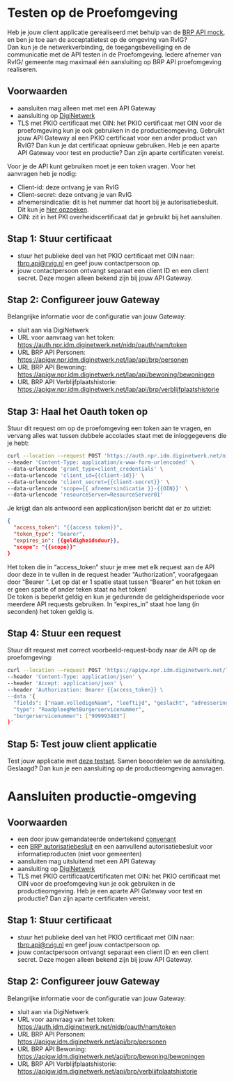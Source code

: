 # Testen op de Proefomgeving

Heb je jouw client applicatie gerealiseerd met behulp van de [BRP API mock](./lokaal-testen), en ben je toe aan de acceptatietest op de omgeving van RvIG?  
Dan kun je de netwerkverbinding, de toegangsbeveiliging en de communicatie met de API testen in de Proefomgeving. Iedere afnemer van RvIG/ gemeente mag maximaal één aansluiting op BRP API proefomgeving realiseren.

## Voorwaarden
- aansluiten mag alleen met met een API Gateway
- aansluiting op [DigiNetwerk](https://www.logius.nl/domeinen/infrastructuur/diginetwerk/aansluiten)
- TLS met PKIO certificaat met OIN: het PKIO certificaat met OIN voor de proefomgeving kun je ook gebruiken in de productieomgeving. Gebruikt jouw API Gateway al een PKIO certificaat voor een ander product van RvIG? Dan kun je dat certificaat opnieuw gebruiken. Heb je een aparte API Gateway voor test en productie? Dan zijn aparte certificaten vereist.

Voor je de API kunt gebruiken moet je een token vragen. Voor het aanvragen heb je nodig:
-	Client-id: deze ontvang je van RvIG
-	Client-secret: deze ontvang je van RvIG
-	afnemersindicatie: dit is het nummer dat hoort bij je autorisatiebesluit. Dit kun je [hier opzoeken](https://publicaties.rvig.nl/Landelijke_tabellen/Zoekpagina_tabel_35_autorisatietabel).
-	OIN: zit in het PKI overheidscertificaat dat je gebruikt bij het aansluiten.
  
## Stap 1: Stuur certificaat
- stuur het publieke deel van het PKIO certificaat met OIN naar: tbrp.api@rvig.nl en geef jouw contactpersoon op.
- jouw contactpersoon ontvangt separaat een client ID en een client secret. Deze mogen alleen bekend zijn bij jouw API Gateway.

## Stap 2: Configureer jouw Gateway
Belangrijke informatie voor de configuratie van jouw Gateway:
- sluit aan via DigiNetwerk 
- URL voor aanvraag van het token: https://auth.npr.idm.diginetwerk.net/nidp/oauth/nam/token
- URL BRP API Personen: https://apigw.npr.idm.diginetwerk.net/lap/api/brp/personen
- URL BRP API Bewoning: https://apigw.npr.idm.diginetwerk.net/lap/api/bewoning/bewoningen
- URL BRP API Verblijfplaatshistorie: https://apigw.npr.idm.diginetwerk.net/lap/api/brp/verblijfplaatshistorie

## Stap 3: Haal het Oauth token op  
Stuur dit request om op de proefomgeving een token aan te vragen, en vervang alles wat tussen dubbele accolades staat met de inloggegevens die je hebt:  

```sh
curl --location -–request POST 'https://auth.npr.idm.diginetwerk.net/nidp/oauth/nam/token' \
--header 'Content-Type: application/x-www-form-urlencoded' \
--data-urlencode 'grant_type=client_credentials' \
--data-urlencode 'client_id={{client-id}}' \
--data-urlencode 'client_secret={{client-secret}}' \
--data-urlencode 'scope={{ afnemersindicatie }}-{{OIN}}' \
--data-urlencode 'resourceServer=ResourceServer01'
```

Je krijgt dan als antwoord een application/json bericht dat er zo uitziet:  

```json
{
  "access_token": "{{access token}}",
  "token_type": "bearer",
  "expires_in": {{geldigheidsduur}},
  "scope": "{{scope}}"
}
```
 
Het token die in “access_token” stuur je mee met elk request aan de API door deze in te vullen in de request header “Authorization”, voorafgegaan door “Bearer “. Let op dat er 1 spatie staat tussen “Bearer” en het token en er geen spatie of ander teken staat na het token!  
De token is beperkt geldig en kun je gedurende de geldigheidsperiode voor meerdere API requests gebruiken. In “expires_in” staat hoe lang (in seconden) het token geldig is.

## Stap 4: Stuur een request 
Stuur dit request met correct voorbeeld-request-body naar de API op de proefomgeving:
```sh
curl --location -–request POST 'https://apigw.npr.idm.diginetwerk.net/lap/api/brp/personen' \
--header 'Content-Type: application/json' \
--header 'Accept: application/json' \
--header 'Authorization: Bearer {{access_token}} \
--data '{
  "fields": ["naam.volledigeNaam", "leeftijd", "geslacht", "adressering"],
  "type": "RaadpleegMetBurgerservicenummer",
  "burgerservicenummer": ["999993483"]
}'
 ```
## Stap 5: Test jouw client applicatie
Test jouw applicatie met [deze testset](https://www.rvig.nl/testsetpersoonslijstenproefomgevingBRPV). Samen beoordelen we de aansluiting. Geslaagd? Dan kun je een aansluiting op de productieomgeving aanvragen.

# Aansluiten productie-omgeving

## Voorwaarden
- een door jouw gemandateerde ondertekend [convenant](xxxx)
- een [BRP autorisatiebesluit](https://publicaties.rvig.nl/Besluiten_en_modelautorisaties/Besluiten/BRP_besluiten) en een aanvullend autorisatiebesluit voor informatieproducten (niet voor gemeenten) 
- aansluiten mag uitsluitend met een API Gateway 
- aansluiting op [DigiNetwerk](https://www.logius.nl/domeinen/infrastructuur/diginetwerk/aansluiten)
- TLS met PKIO certificaat/certificaten met OIN: het PKIO certificaat met OIN voor de proefomgeving kun je ook gebruiken in de productieomgeving. Heb je een aparte API Gateway voor test en productie? Dan zijn aparte certificaten vereist.

## Stap 1: Stuur certificaat
- stuur het publieke deel van het PKIO certificaat met OIN naar: tbrp.api@rvig.nl en geef jouw contactpersoon op.
- jouw contactpersoon ontvangt separaat een client ID en een client secret. Deze mogen alleen bekend zijn bij jouw API Gateway.

## Stap 2: Configureer jouw Gateway
Belangrijke informatie voor de configuratie van jouw Gateway:
- sluit aan via DigiNetwerk 
- URL voor aanvraag van het token: https://auth.idm.diginetwerk.net/nidp/oauth/nam/token
- URL BRP API Personen: https://apigw.idm.diginetwerk.net/api/brp/personen
- URL BRP API Bewoning: https://apigw.idm.diginetwerk.net/api/brp/bewoning/bewoningen
- URL BRP API Verblijfplaatshistorie: https://apigw.idm.diginetwerk.net/api/brp/verblijfplaatshistorie
